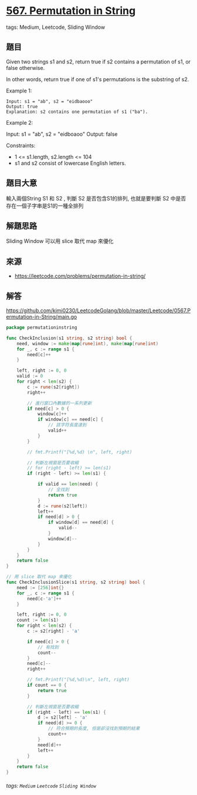 # [567. Permutation in String](https://leetcode.com/problems/permutation-in-string/)
tags: Medium, Leetcode, Sliding Window

## 題目
Given two strings s1 and s2, return true if s2 contains a permutation of s1, or false otherwise.

In other words, return true if one of s1's permutations is the substring of s2.


Example 1:
```
Input: s1 = "ab", s2 = "eidbaooo"
Output: true
Explanation: s2 contains one permutation of s1 ("ba").
```

Example 2:

Input: s1 = "ab", s2 = "eidboaoo"
Output: false
 

Constraints:

* 1 <= s1.length, s2.length <= 104
* s1 and s2 consist of lowercase English letters.

## 題目大意
輸入兩個String S1 和 S2 , 判斷 S2 是否包含S1的排列, 也就是要判斷 S2 中是否存在一個子字串是S1的一種全排列

## 解題思路
Sliding Window
可以用 slice 取代 map 來優化

## 來源
* https://leetcode.com/problems/permutation-in-string/

## 解答
https://github.com/kimi0230/LeetcodeGolang/blob/master/Leetcode/0567.Permutation-in-String/main.go

```go
package permutationinstring

func CheckInclusion(s1 string, s2 string) bool {
	need, window := make(map[rune]int), make(map[rune]int)
	for _, c := range s1 {
		need[c]++
	}

	left, right := 0, 0
	valid := 0
	for right < len(s2) {
		c := rune(s2[right])
		right++

		// 進行窗口內數據的一系列更新
		if need[c] > 0 {
			window[c]++
			if window[c] == need[c] {
				// 該字符長度達到
				valid++
			}
		}

		// fmt.Printf("[%d,%d) \n", left, right)

		// 判斷左視窗是否要收縮
		// for (right - left) >= len(s1)
		if (right - left) >= len(s1) {

			if valid == len(need) {
				// 全找到
				return true
			}
			d := rune(s2[left])
			left++
			if need[d] > 0 {
				if window[d] == need[d] {
					valid--
				}
				window[d]--
			}
		}
	}
	return false
}

// 用 slice 取代 map 來優化
func CheckInclusionSlice(s1 string, s2 string) bool {
	need := [256]int{}
	for _, c := range s1 {
		need[c-'a']++
	}

	left, right := 0, 0
	count := len(s1)
	for right < len(s2) {
		c := s2[right] - 'a'

		if need[c] > 0 {
			// 有找到
			count--
		}
		need[c]--
		right++

		// fmt.Printf("[%d,%d)\n", left, right)
		if count == 0 {
			return true
		}

		// 判斷左視窗是否要收縮
		if (right - left) == len(s1) {
			d := s2[left] - 'a'
			if need[d] >= 0 {
				// 符合預期的長度, 但是卻沒找到預期的結果
				count++
			}
			need[d]++
			left++
		}
	}
	return false
}
```

###### tags: `Medium` `Leetcode` `Sliding Window`